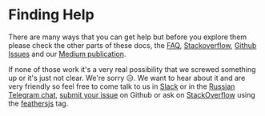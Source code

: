 # Finding Help

There are many ways that you can get help but before you explore them please check the other parts of these docs, the [FAQ](../help/faq.md), [Stackoverflow](http://stackoverflow.com/questions/tagged/feathersjs), [Github Issues](https://github.com/issues?utf8=%E2%9C%93&q=is%3Aopen+is%3Aissue+user%3Afeathersjs+) and our [Medium publication](https://blog.feathersjs.com/).

If none of those work it's a very real possibility that we screwed something up or it's just not clear. We're sorry :disappointed_relieved:. We want to hear about it and are very friendly so feel free to come talk to us in [Slack](http://slack.feathersjs.com/) or in the [Russian Telegram chat](https://t.me/featherjs), [submit your issue](https://github.com/feathersjs/feathers/issues/new) on Github or ask on [StackOverflow](http://stackoverflow.com) using the [feathersjs](http://stackoverflow.com/questions/tagged/feathersjs) tag.
